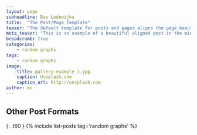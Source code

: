 ```yaml
---
layout: page
subheadline: Bas Lodewijks
title:  "The Post/Page Template"
teaser: "The default template for posts and pages aligns the page beautifully in the middle. <strong>But</strong> you can customize posts/pages easily via switches in the front matter to <em>get a sidebar</em> and/or to <em>turn off meta-information</em> at the end of the page like categories, tags and dates."
meta_teaser: "This is an example of a beautiful aligned post in the middle. There is no sidebar to distract the reader. The difference to the Page-Template is, that you find meta-information at the bottom of the post."
breadcrumb: true
categories:
    - random graphs
tags:
    - random graphs
image:
    title: gallery-example-1.jpg
    caption: Unsplash.com
    caption_url: http://unsplash.com
author: mo
---
```





## Other Post Formats
{: .t60 }
{% include list-posts tag='random graphs' %}
